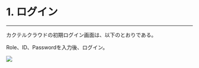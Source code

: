 # 1. ログイン

---

カクテルクラウドの初期ログイン画面は、以下のとおりである。

Role、ID、Passwordを入力後、ログイン。

![](/assets/EN/2.5/1_1.png)

